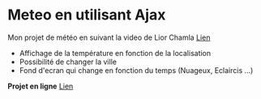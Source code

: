 # Meteo en utilisant Ajax


Mon projet de météo en suivant la video de Lior Chamla [Lien](https://www.youtube.com/watch?v=E2VSL8x7nq0)


- Affichage de la température en fonction de la localisation 
- Possibilité de changer la ville 
- Fond d'ecran qui change en fonction du temps (Nuageux, Eclaircis ...)

**Projet en ligne** [Lien](http://meteo.monportfolioweb.com/)





